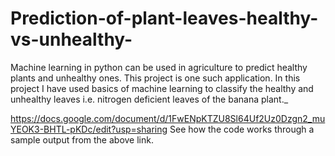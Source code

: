 # Prediction-of-plant-leaves-healthy-vs-unhealthy-
Machine learning in python can be used in agriculture to predict healthy plants and unhealthy ones. This project is one such application.
In this project I have used basics of machine learning to classify the healthy and unhealthy leaves i.e. nitrogen deficient leaves of the banana plant._

https://docs.google.com/document/d/1FwENpKTZU8Sl64Uf2Uz0Dzgn2_muYEOK3-BHTL-pKDc/edit?usp=sharing
See how the code works through a sample output from the above link.
